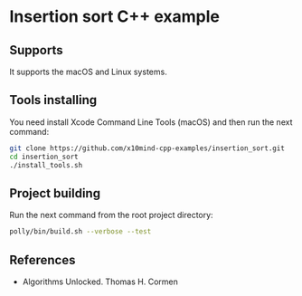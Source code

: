 # Insertion sort C++ example
## Supports
It supports the macOS and Linux systems.

## Tools installing
You need install Xcode Command Line Tools (macOS) and then 
run the next command:

```bash
git clone https://github.com/x10mind-cpp-examples/insertion_sort.git
cd insertion_sort
./install_tools.sh
```

## Project building 
Run the next command from the root project directory:

```bash
polly/bin/build.sh --verbose --test
```

## References

- Algorithms Unlocked. Thomas H. Cormen

